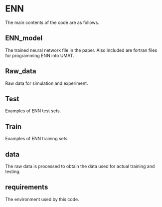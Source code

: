 # ENN
The main contents of the code are as follows.

## ENN_model
The trained neural network file in the paper. Also included are fortran files for programming ENN into UMAT.

## Raw_data
Raw data for simulation and experiment.

## Test
Examples of ENN test sets.

## Train
Examples of ENN training sets.

## data
The raw data is processed to obtain the data used for actual training and testing.

## requirements
The environment used by this code.
